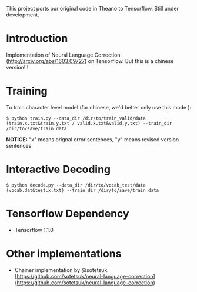 This project ports our original code in Theano to Tensorflow. Still under development.

# Introduction

Implementation of Neural Language Correction (http://arxiv.org/abs/1603.09727) on Tensorflow.
But this is a chinese version!!!

# Training

To train character level model (for chinese, we'd better only use this mode <chinese character>):

    $ python train.py --data_dir /dir/to/train_valid/data (train.x.txt&train.y.txt / valid.x.txt&valid.y.txt) --train_dir /dir/to/save/train_data

**NOTICE:** "x" means orignal error sentences, "y" means revised version sentences

# Interactive Decoding

    $ python decode.py --data_dir /dir/to/vocab_test/data (vocab.dat&test.x.txt) --train_dir /dir/to/save/train_data

# Tensorflow Dependency

- Tensorflow 1.1.0

# Other implementations

- Chainer implementation by @sotetsuk: [https://github.com/sotetsuk/neural-language-correction](https://github.com/sotetsuk/neural-language-correction)
